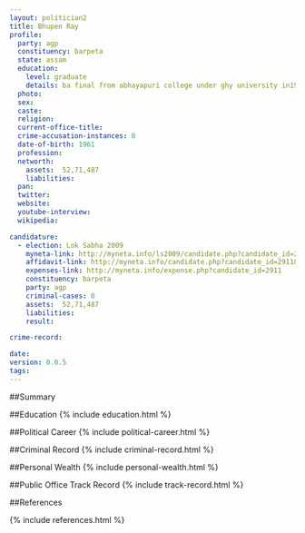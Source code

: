 ```yaml
---
layout: politician2
title: Bhupen Ray
profile: 
  party: agp
  constituency: barpeta
  state: assam
  education: 
    level: graduate
    details: ba final from abhayapuri college under ghy university in1988
  photo: 
  sex: 
  caste: 
  religion: 
  current-office-title: 
  crime-accusation-instances: 0
  date-of-birth: 1961
  profession: 
  networth: 
    assets:  52,71,487
    liabilities: 
  pan: 
  twitter: 
  website: 
  youtube-interview: 
  wikipedia: 

candidature: 
  - election: Lok Sabha 2009
    myneta-link: http://myneta.info/ls2009/candidate.php?candidate_id=2911
    affidavit-link: http://myneta.info/candidate.php?candidate_id=2911&scan=original
    expenses-link: http://myneta.info/expense.php?candidate_id=2911
    constituency: barpeta 
    party: agp
    criminal-cases: 0
    assets:  52,71,487
    liabilities: 
    result:  

crime-record: 

date: 
version: 0.0.5
tags: 
---
```

##Summary


##Education
{% include education.html %}


##Political Career
{% include political-career.html %}


##Criminal Record
{% include criminal-record.html %}


##Personal Wealth
{% include personal-wealth.html %}


##Public Office Track Record
{% include track-record.html %}


##References


{% include references.html %}
